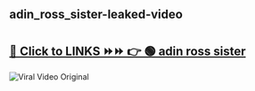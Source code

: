
 ## adin_ross_sister-leaked-video 

# <h2><a href="https://clipsfans.com/adin_ross_sister&ref=git">🔗 Click to LINKS ⏩⏩ 👉 🟢 adin ross sister </a></h2>

<a href="https://clipsfans.com/adin_ross_sister&ref=git" rel="nofollow" data-target="animated-image.originalLink"><img src="https://i.ibb.co.com/xMMVF88/686577567.gif" alt="Viral Video Original" style="max-width: 100%; display: inline-block;" data-target="animated-image.originalImage"></a>

